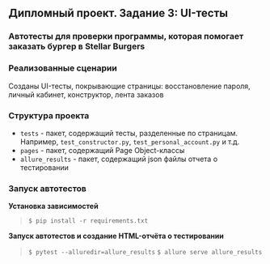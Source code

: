 ## Дипломный проект. Задание 3: UI-тесты

### Автотесты для проверки программы, которая помогает заказать бургер в Stellar Burgers

### Реализованные сценарии

Созданы UI-тесты, покрывающие страницы: восстановление пароля, личный кабинет, конструктор, лента заказов

### Структура проекта

- `tests` - пакет, содержащий тесты, разделенные по страницам. Например, `test_constructor.py`, `test_personal_account.py` и т.д.
- `pages` - пакет, содержащий Page Object-классы
- `allure_results` - пакет, содержащий json файлы отчета о тестировании

### Запуск автотестов

**Установка зависимостей**

> `$ pip install -r requirements.txt`

**Запуск автотестов и создание HTML-отчёта о тестировании**

>  `$ pytest --alluredir=allure_results`
>  `$ allure serve allure_results`